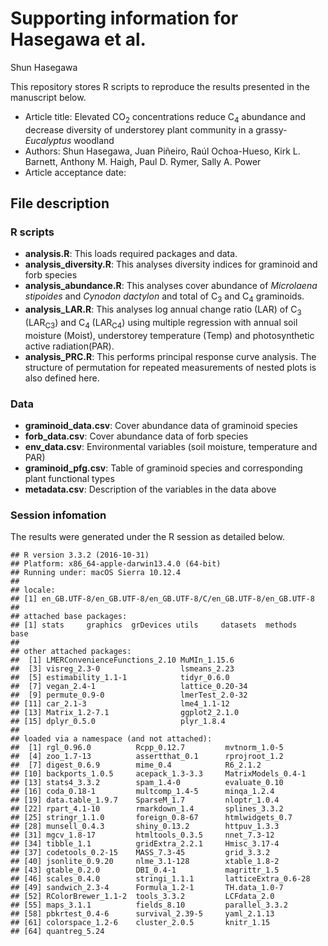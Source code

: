 Supporting information for Hasegawa et al.
================
Shun Hasegawa

This repository stores R scripts to reproduce the results presented in the manuscript below.

-   Article title: Elevated CO<sub>2</sub> concentrations reduce C<sub>4</sub> abundance and decrease diversity of understorey plant community in a grassy-*Eucalyptus* woodland
-   Authors: Shun Hasegawa, Juan Piñeiro, Raúl Ochoa-Hueso, Kirk L. Barnett, Anthony M. Haigh, Paul D. Rymer, Sally A. Power
-   Article acceptance date:

File description
----------------

### R scripts

-   **analysis.R**: This loads required packages and data.
-   **analysis\_diversity.R**: This analyses diversity indices for graminoid and forb species
-   **analysis\_abundance.R**: This analyses cover abundance of *Microlaena stipoides* and *Cynodon dactylon* and total of C<sub>3</sub> and C<sub>4</sub> graminoids.
-   **analysis\_LAR.R**: This analyses log annual change ratio (LAR) of C<sub>3</sub> (LAR<sub>C3</sub>) and C<sub>4</sub> (LAR<sub>C4</sub>) using multiple regression with annual soil moisture (Moist), understorey temperature (Temp) and photosynthetic active radiation(PAR).
-   **analysis\_PRC.R**: This performs principal response curve analysis. The structure of permutation for repeated measurements of nested plots is also defined here.

### Data

-   **graminoid\_data.csv**: Cover abundance data of graminoid species
-   **forb\_data.csv**: Cover abundance data of forb species
-   **env\_data.csv**: Environmental variables (soil moisture, temperature and PAR)
-   **graminoid\_pfg.csv**: Table of graminoid species and corresponding plant functional types
-   **metadata.csv**: Description of the variables in the data above

### Session infomation

The results were generated under the R session as detailed below.

    ## R version 3.3.2 (2016-10-31)
    ## Platform: x86_64-apple-darwin13.4.0 (64-bit)
    ## Running under: macOS Sierra 10.12.4
    ## 
    ## locale:
    ## [1] en_GB.UTF-8/en_GB.UTF-8/en_GB.UTF-8/C/en_GB.UTF-8/en_GB.UTF-8
    ## 
    ## attached base packages:
    ## [1] stats     graphics  grDevices utils     datasets  methods   base     
    ## 
    ## other attached packages:
    ##  [1] LMERConvenienceFunctions_2.10 MuMIn_1.15.6                 
    ##  [3] visreg_2.3-0                  lsmeans_2.23                 
    ##  [5] estimability_1.1-1            tidyr_0.6.0                  
    ##  [7] vegan_2.4-1                   lattice_0.20-34              
    ##  [9] permute_0.9-0                 lmerTest_2.0-32              
    ## [11] car_2.1-3                     lme4_1.1-12                  
    ## [13] Matrix_1.2-7.1                ggplot2_2.1.0                
    ## [15] dplyr_0.5.0                   plyr_1.8.4                   
    ## 
    ## loaded via a namespace (and not attached):
    ##  [1] rgl_0.96.0          Rcpp_0.12.7         mvtnorm_1.0-5      
    ##  [4] zoo_1.7-13          assertthat_0.1      rprojroot_1.2      
    ##  [7] digest_0.6.9        mime_0.4            R6_2.1.2           
    ## [10] backports_1.0.5     acepack_1.3-3.3     MatrixModels_0.4-1 
    ## [13] stats4_3.3.2        spam_1.4-0          evaluate_0.10      
    ## [16] coda_0.18-1         multcomp_1.4-5      minqa_1.2.4        
    ## [19] data.table_1.9.7    SparseM_1.7         nloptr_1.0.4       
    ## [22] rpart_4.1-10        rmarkdown_1.4       splines_3.3.2      
    ## [25] stringr_1.1.0       foreign_0.8-67      htmlwidgets_0.7    
    ## [28] munsell_0.4.3       shiny_0.13.2        httpuv_1.3.3       
    ## [31] mgcv_1.8-17         htmltools_0.3.5     nnet_7.3-12        
    ## [34] tibble_1.1          gridExtra_2.2.1     Hmisc_3.17-4       
    ## [37] codetools_0.2-15    MASS_7.3-45         grid_3.3.2         
    ## [40] jsonlite_0.9.20     nlme_3.1-128        xtable_1.8-2       
    ## [43] gtable_0.2.0        DBI_0.4-1           magrittr_1.5       
    ## [46] scales_0.4.0        stringi_1.1.1       latticeExtra_0.6-28
    ## [49] sandwich_2.3-4      Formula_1.2-1       TH.data_1.0-7      
    ## [52] RColorBrewer_1.1-2  tools_3.3.2         LCFdata_2.0        
    ## [55] maps_3.1.1          fields_8.10         parallel_3.3.2     
    ## [58] pbkrtest_0.4-6      survival_2.39-5     yaml_2.1.13        
    ## [61] colorspace_1.2-6    cluster_2.0.5       knitr_1.15         
    ## [64] quantreg_5.24
